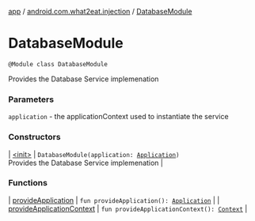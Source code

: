 [app](../../index.md) / [android.com.what2eat.injection](../index.md) / [DatabaseModule](./index.md)

# DatabaseModule

`@Module class DatabaseModule`

Provides the Database Service implemenation

### Parameters

`application` - the applicationContext used to instantiate the service

### Constructors

| [&lt;init&gt;](-init-.md) | `DatabaseModule(application: `[`Application`](https://developer.android.com/reference/android/app/Application.html)`)`<br>Provides the Database Service implemenation |

### Functions

| [provideApplication](provide-application.md) | `fun provideApplication(): `[`Application`](https://developer.android.com/reference/android/app/Application.html) |
| [provideApplicationContext](provide-application-context.md) | `fun provideApplicationContext(): `[`Context`](https://developer.android.com/reference/android/content/Context.html) |


